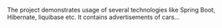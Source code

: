 The project demonstrates usage of several technologies like Spring Boot, Hibernate, liquibase etc.
It contains advertisements of cars...

